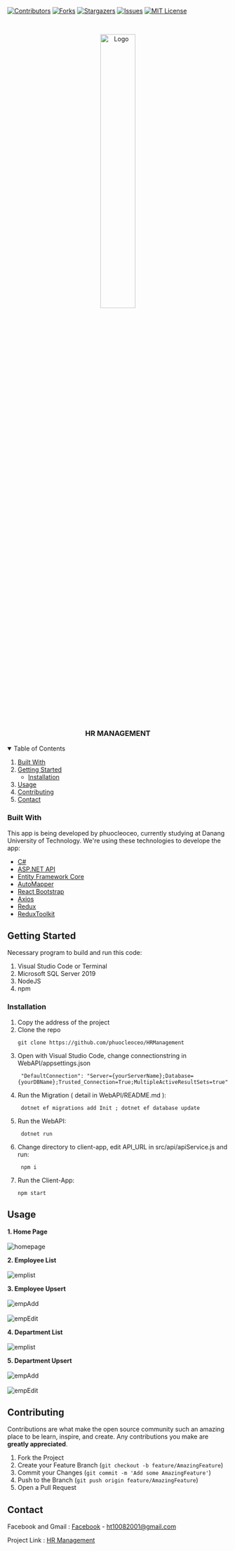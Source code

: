 [![Contributors][contributors-shield]][contributors-url]
[![Forks][forks-shield]][forks-url]
[![Stargazers][stars-shield]][stars-url]
[![Issues][issues-shield]][issues-url]
[![MIT License][license-shield]][license-url]

<!-- PROJECT LOGO -->
<br />

<p align="center">
  <p align="center">
    <img src="https://raw.githubusercontent.com/phuocleoceo/HRManagement/master/screen-shot/NetReact.svg" alt="Logo" width= 40%>
  </p>

  <h3 align="center">HR MANAGEMENT</h3>
</p>

<details open="open">
  <summary>Table of Contents</summary>
  <ol>
    <li>
        <a href="#built-with">Built With</a>
    </li>
    <li>
      <a href="#getting-started">Getting Started</a>
      <ul>
        <li><a href="#installation">Installation</a></li>
      </ul>
    </li>
    <li><a href="#usage">Usage</a></li>
    <li><a href="#contributing">Contributing</a></li>
    <li><a href="#contact">Contact</a></li>
  </ol>
</details>

### Built With

This app is being developed by phuocleoceo, currently studying at Danang University of Technology. We're using these technologies to develope the app:
* [C#](https://docs.microsoft.com/en-us/dotnet/csharp/)
* [ASP.NET API](https://dotnet.microsoft.com/apps/aspnet/apis)
* [Entity Framework Core](https://docs.microsoft.com/en-us/ef/core/)
* [AutoMapper](https://automapper.org/)
* [React Bootstrap](https://react-bootstrap.github.io/)
* [Axios](https://www.npmjs.com/package/axios)
* [Redux](https://redux.js.org/)
* [ReduxToolkit](https://redux-toolkit.js.org/)

## Getting Started

Necessary program to build and run this code:
  1. Visual Studio Code or Terminal
  2. Microsoft SQL Server 2019
  3. NodeJS
  4. npm
  


### Installation

1. Copy the address of the project
2. Clone the repo
   ```
   git clone https://github.com/phuocleoceo/HRManagement
   ```
3. Open with Visual Studio Code, change connectionstring in WebAPI/appsettings.json
   ```
    "DefaultConnection": "Server={yourServerName};Database={yourDBName};Trusted_Connection=True;MultipleActiveResultSets=true"
   ```
4. Run the Migration ( detail in WebAPI/README.md ):
   ```
    dotnet ef migrations add Init ; dotnet ef database update
   ```
5. Run the WebAPI:
   ```
    dotnet run
   ```
6. Change directory to client-app, edit API_URL in src/api/apiService.js and run:
   ```
    npm i
   ```
7.  Run the Client-App: 
	```
    npm start
    ```

## Usage
**1. Home Page**
    <br/>
    <br/>
    ![homepage](https://raw.githubusercontent.com/phuocleoceo/HRManagement/master/screen-shot/HomePage.jpg)

**2. Employee List**
    <br/>
    <br/>
    ![emplist](https://raw.githubusercontent.com/phuocleoceo/HRManagement/master/screen-shot/Employee.jpg)

**3. Employee Upsert**
    <br/>
    <br/>
    ![empAdd](https://raw.githubusercontent.com/phuocleoceo/HRManagement/master/screen-shot/AddEmployee.JPG)
	<br/>
    <br/>
    ![empEdit](https://raw.githubusercontent.com/phuocleoceo/HRManagement/master/screen-shot/EditEmployee.JPG)

**4. Department List**
    <br/>
    <br/>
    ![emplist](https://raw.githubusercontent.com/phuocleoceo/HRManagement/master/screen-shot/Department.JPG)

**5. Department Upsert**
    <br/>
    <br/>
    ![empAdd](https://raw.githubusercontent.com/phuocleoceo/HRManagement/master/screen-shot/AddDepartment.JPG)
	<br/>
    <br/>
    ![empEdit](https://raw.githubusercontent.com/phuocleoceo/HRManagement/master/screen-shot/EditDepartment.JPG)

<!-- CONTRIBUTING -->
## Contributing

Contributions are what make the open source community such an amazing place to be learn, inspire, and create. Any contributions you make are **greatly appreciated**.

1. Fork the Project
2. Create your Feature Branch (`git checkout -b feature/AmazingFeature`)
3. Commit your Changes (`git commit -m 'Add some AmazingFeature'`)
4. Push to the Branch (`git push origin feature/AmazingFeature`)
5. Open a Pull Request

<!-- CONTACT -->
## Contact

Facebook and Gmail : [Facebook](https://facebook.com/phuocleoceo) - ht10082001@gmail.com

Project Link : [HR Management](https://github.com/phuocleoceo/HRManagement)

<!-- MARKDOWN LINKS & IMAGES -->
<!-- https://www.markdownguide.org/basic-syntax/#reference-style-links -->
[contributors-shield]: https://img.shields.io/badge/CONTRIBUTORS-_1_-brightgreen?style=for-the-badge
[contributors-url]: https://github.com/phuocleoceo/HRManagement/graphs/contributors
[forks-shield]: https://img.shields.io/badge/FORKS-_0_-blue?style=for-the-badge
[forks-url]: https://github.com/phuocleoceo/HRManagement/network/members
[stars-shield]: https://img.shields.io/badge/STARS-_0_-blue?style=for-the-badge
[stars-url]: https://github.com/phuocleoceo/HRManagement/stargazers
[issues-shield]: https://img.shields.io/github/issues/othneildrew/Best-README-Template.svg?style=for-the-badge
[issues-url]: https://github.com/phuocleoceo/HRManagement/issues
[license-shield]: https://img.shields.io/github/license/othneildrew/Best-README-Template.svg?style=for-the-badge
[license-url]: https://github.com/phuocleoceo/HRManagement/blob/master/LICENSE.txt
[linkedin-shield]: https://img.shields.io/badge/-LinkedIn-black.svg?style=for-the-badge&logo=linkedin&colorB=555
[product-screenshot]: images/screenshot.png
